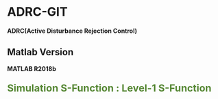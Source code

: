 # ADRC-GIT
**ADRC(Active Disturbance Rejection Control)**

## Matlab Version
**MATLAB R2018b**
<p style="font-size:23px;color:#568734;font-weight:bold;">
Simulation S-Function : Level-1 S-Function
</p>
